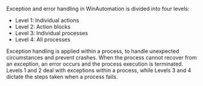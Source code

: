 Exception and error handling in WinAutomation is divided into four levels:

- Level 1: Individual actions
- Level 2: Action blocks
- Level 3: Individual processes
- Level 4: All processes

Exception handling is applied within a process, to handle unexpected circumstances and prevent crashes. When the process cannot recover from an exception, an error occurs and the process execution is terminated. Levels 1 and 2 deal with exceptions within a process, while Levels 3 and 4 dictate the steps taken when a process fails.
